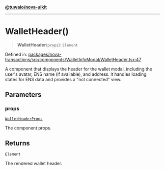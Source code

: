 [**@tuwaio/nova-uikit**](../../../README.md)

***

# WalletHeader()

> **WalletHeader**(`props`): `Element`

Defined in: [packages/nova-transactions/src/components/WalletInfoModal/WalletHeader.tsx:47](https://github.com/TuwaIO/nova-uikit/blob/ded3074ef357f2ffaf35252f54b4c5cffd22b72b/packages/nova-transactions/src/components/WalletInfoModal/WalletHeader.tsx#L47)

A component that displays the header for the wallet modal, including the user's avatar,
ENS name (if available), and address. It handles loading states for ENS data and
provides a "not connected" view.

## Parameters

### props

[`WalletHeaderProps`](../interfaces/WalletHeaderProps.md)

The component props.

## Returns

`Element`

The rendered wallet header.
